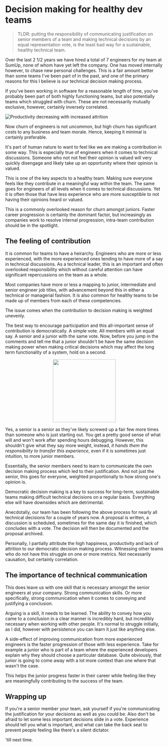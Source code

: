 # Decision making for healthy dev teams

> TLDR: putting the responsibility of communicating justification on senior
> members of a team and making technical decisions by an equal representation
> vote, is the least bad way for a sustainable, healthy technical team.

Over the last 2 1/2 years we have hired a total of 7 engineers for my team at
SumUp, none of whom have yet left the company. One has moved internally however,
to chase new personal challenges. This is a fair amount better than some teams
I've been part of in the past, and one of the primary reasons for this I believe
is our technical decision making process.

If you've been working in software for a reasonable length of time, you've
probably been part of both highly functioning teams, but also potentially teams
which struggled with churn. These are not necessarily mutually exclusive,
however, certainly inversely correlated.

![Productivity decreasing with increased
attrition](https://screenshots.tomarrell.com/qfohlho2j2.png)

Now churn of engineers is not uncommon, but high churn has significant costs
to any business and team morale. Hence, keeping it minimal is certainly
preferable.

It's part of human nature to want to feel like we are making a contribution in
some way. This is especially true of engineers when it comes to technical
discussions. Someone who not not feel their opinion is valued will very quickly
disengage and likely take up an opportunity where their opinion is valued.

This is one of the key aspects to a healthy team. Making sure everyone feels
like they contribute in a meaningful way within the team. The same goes for
engineers of all levels when it comes to technical discussions. Yet it is often
those that have less experience who are more susceptible to not having their
opinions heard or valued.

This is a commonly overlooked reason for churn amongst juniors. Faster career
progression is certainly the dominant factor, but increasingly as companies work
to resolve internal progression, intra-team contribution should be in the
spotlight.


## The feeling of contribution

It is common for teams to have a heirarchy. Engineers who are more or less
experienced, with the more experienced ones tending to have more of a say in
technical discussions. As a technical leader, this is an important and often
overlooked responsibility which without careful attention can have significant
repercussions on the team as a whole.

Most companies have more or less a mapping to junior, intermediate and senior
engineer job titles, with advancement beyond this in either a technical or
managerial fashion. It is also common for healthy teams to be made up of members
from each of these competencies.

The issue comes when the contribution to decision making is weighted unevenly.

The best way to encourage participation and this all-important sense of
contribution is democratically. A simple vote. All members with an equal say. A
senior and a junior with the same vote. Now, before you jump in the comments and
tell me that a junior shouldn't be have the same decision making power when
making critical decisions which may affect the long term functionality of a
system, hold on a second.

<center>
  <img src="https://screenshots.tomarrell.com/cziq4ULSBE.png" width="200"/>
</center>

Yes, a senior is a senior as they've likely screwed up a fair few more times
than someone who is just starting out. You get a pretty good sense of what will
and won't work after spending hours debugging. However, this shouldn't give what
they say more weight, instead, *it hands them the responsibility to transfer
this experience*, even if it is sometimes just intuition, to more junior
members.

Essentially, the senior members need to learn to communicate the own decision
making process which led to their justification. And not just the senior, this
goes for everyone, weighted proportionally to how strong one's opinion is.

Democratic decision making is a key to success for long-term, sustainable teams
making difficult technical decisions on a regular basis. Everything else will
have downsides which are detrimental.

Anecdotally, our team has been following the above process for nearly all
technical decisions for a couple of years now. A proposal is written, a
discussion is scheduled, sometimes for the same day it is finished, which
concludes with a vote. The decision will then be documented and the proposal
archived.

Personally, I partially attribute the high happiness, productivity and lack of
attrition to our democratic decision making process. Witnessing other teams who
do not have this struggle on one or more metrics. Not necessarily causation, but
certainly correlation.


## The importance of technical communication

This does leave us with one skill that is necessary amongst the senior engineers
at your company. Strong communication skills. Or more specifically, strong
communication when it comes to conveying and justifying a conclusion.

Arguing is a skill, it needs to be learned. The ability to convey how you came
to a conclusion in a clear manner is incredibly hard, but incredibly necessary
when working with other people. It's normal to struggle initially, as I did,
however with persistence you can learn it just like anything else.

A side-effect of improving communication from more experienced engineers is the
faster progression of those with less experience. Take for example a junior who
is part of a team where the experienced developers explain why they should
choose a particular database. Quite obviously, that junior is going to come away
with a lot more context than one where that wasn't the case.

This helps the junior progress faster in their career while feeling like they
are meaningfully contributing to the success of the team.


## Wrapping up

If you're a senior member your team, ask yourself if you're communicating the
justification for your decisions as well as you could be. Also don't be afraid
to let some less important decisions slide in a vote. Experience should tell you
what is important, and what can take the back seat to prevent people feeling like
there's a silent dictator. 

'till next time.
